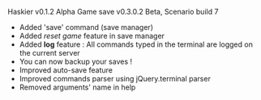 Haskier v0.1.2 Alpha
Game save v0.3.0.2 Beta, Scenario build 7
- Added 'save' command (save manager)
- Added *reset game* feature in save manager
- Added **log** feature : All commands typed in the terminal are logged on the current server
- You can now backup your saves !
- Improved auto-save feature
- Improved commands parser using jQuery.terminal parser
- Removed arguments' name in help
